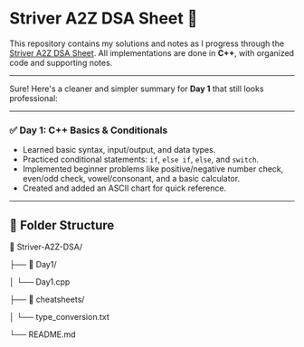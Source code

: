 # Striver A2Z DSA Sheet 🚀

This repository contains my solutions and notes as I progress through the [Striver A2Z DSA Sheet](https://takeuforward.org/strivers-a2z-dsa-course/strivers-a2z-dsa-course-sheet-2/). All implementations are done in **C++**, with organized code and supporting notes.

---


Sure! Here's a cleaner and simpler summary for **Day 1** that still looks professional:

---

### ✅ Day 1: C++ Basics & Conditionals

* Learned basic syntax, input/output, and data types.
* Practiced conditional statements: `if`, `else if`, `else`, and `switch`.
* Implemented beginner problems like positive/negative number check, even/odd check, vowel/consonant, and a basic calculator.
* Created and added an ASCII chart for quick reference.

---


## 📁 Folder Structure


📁 Striver-A2Z-DSA/

  ├── 📁 Day1/
  
  │   └── Day1.cpp
  
  ├── 📁 cheatsheets/
  
  │   └── type_conversion.txt
  
  └── README.md

